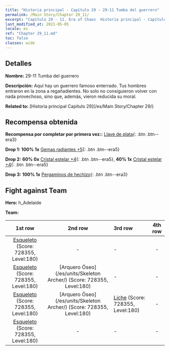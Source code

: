 ```yaml
---
title: "Historia principal - Capítulo 29 - 29-11 Tumba del guerrero"
permalink: /Main Story/Chapter 29_11/
excerpt: "Capítulo 29 - 11. Era of Chaos  Historia principal - Capítulo 29_11. 29-11 Tumba del guerrero"
last_modified_at: 2021-05-05
locale: es
ref: "Chapter 29_11.md"
toc: false
classes: wide
---
```


## Detalles

 **Nombre:** 29-11 Tumba del guerrero

 **Descripción:** Aquí hay un guerrero famoso enterrado. Tus hombres entraron en la zona a regañadientes. No solo no consiguieron volver con nada provechoso, sino que, además, vieron reducida su moral.

 **Related to:** [Historia principal Capítulo 29](/es/Main Story/Chapter 29/)

## Recompensa obtenida

 **Recompensa por completar por primera vez::** [Llave de plata](/ItemsES/con_693/){: .btn .btn--era3}

 **Drop 1:** **100% 1x** [Gemas radiantes +5](/ItemsES/mat_100/){: .btn .btn--era5}

 **Drop 2:** **60% 0x** [Cristal estelar +4](/ItemsES/mat_94/){: .btn .btn--era5}, **40% 1x** [Cristal estelar +4](/ItemsES/mat_94/){: .btn .btn--era5}

 **Drop 3:** **100% 1x** [Pergaminos de hechizo](/ItemsES/con_694/){: .btn .btn--era3}


## Fight against Team
 **Hero:** h_Adelaide

 **Team:**


  | 1st row | 2nd row | 3rd row | 4th row |
  |:----:|:----:|:----|:----:|
  | [Esqueleto](/es/units/Skeleton/) (Score: 728355, Level:180)  | - | - | - |
  | [Esqueleto](/es/units/Skeleton/) (Score: 728355, Level:180)  | [Arquero Óseo](/es/units/Skeleton Archer/) (Score: 728355, Level:180)  | - | - |
  | [Esqueleto](/es/units/Skeleton/) (Score: 728355, Level:180)  | [Arquero Óseo](/es/units/Skeleton Archer/) (Score: 728355, Level:180)  | [Liche](/es/units/Lich/) (Score: 728355, Level:180)  | - |
  | [Esqueleto](/es/units/Skeleton/) (Score: 728355, Level:180)  | - | - | - |


